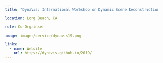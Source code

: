 ```yaml
---
title: "DynaVis: International Workshop on Dynamic Scene Reconstruction @ CVPR 2019"

location: Long Beach, CA

role: Co-Orgainser

image: images/service/dynavis19.png

links:
  - name: Website
    url: https://dynavis.github.io/2019/
---
```




